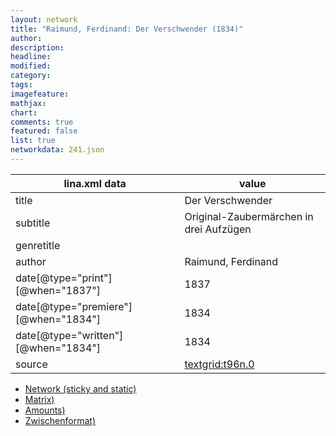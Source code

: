```yaml
---
layout: network
title: "Raimund, Ferdinand: Der Verschwender (1834)"
author:
description:
headline:
modified:
category:
tags:
imagefeature: 
mathjax: 
chart: 
comments: true
featured: false
list: true
networkdata: 241.json
---
```

lina.xml data  | value
------------- | -------------
title|Der Verschwender
subtitle|Original-Zaubermärchen in drei Aufzügen
genretitle|
author|Raimund, Ferdinand
date[@type="print"][@when="1837"]|1837
date[@type="premiere"][@when="1834"]|1834
date[@type="written"][@when="1834"]|1834
source|[textgrid:t96n.0](https://textgridlab.org/1.0/tgcrud-public/rest/textgrid:t96n.0/data)



* [Network (sticky and static)](/linas/network241)
* [Matrix)](/linas/matrix241)
* [Amounts)](/linas/amount241)
* [Zwischenformat)](/linas/lina241 )
